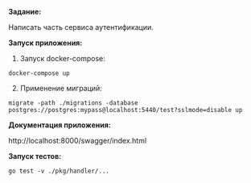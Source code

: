**Задание:**

Написать часть сервиса аутентификации.

**Запуск приложения:**

1. Запуск docker-compose:

`docker-compose up`

2. Применение миграций:

`migrate -path ./migrations -database postgres://postgres:mypass@localhost:5440/test?sslmode=disable up`

**Документация приложения:**

http://localhost:8000/swagger/index.html

**Запуск тестов:**

`go test -v ./pkg/handler/...`
